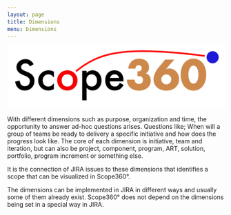 ```yaml
---
layout: page
title: Dimensions
menu: Dimensions
---
```

![logo](assets/images/logos/scope360logoLight.svg)

With different dimensions such as purpose, organization and time, the opportunity to answer ad-hoc questions arises. Questions like; When will a group of teams be ready to delivery a specific initiative and how does the progress look like. The core of each dimension is initiative, team and iteration, but can also be project, component, program, ART, solution, portfolio, program increment or something else.

It is the connection of JIRA issues to these dimensions that identifies a scope that can be visualized in Scope360°.

The dimensions can be implemented in JIRA in different ways and usually some of them already exist. Scope360° does not depend on the dimensions being set in a special way in JIRA.

